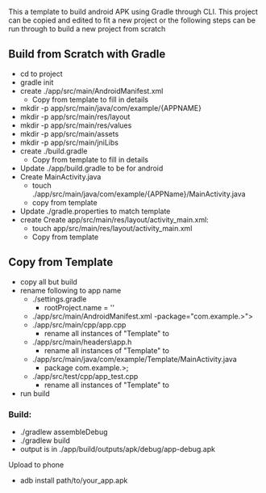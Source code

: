This a template to build android APK using Gradle through CLI. This project can be copied and edited to fit a new project or the following steps can be run through to build a new project from scratch

## Build from Scratch with Gradle
- cd to project 
- gradle init
- create ./app/src/main/AndroidManifest.xml
    - Copy from template to fill in details
- mkdir -p app/src/main/java/com/example/{APPNAME}
- mkdir -p app/src/main/res/layout
- mkdir -p app/src/main/res/values
- mkdir -p app/src/main/assets
- mkdir -p app/src/main/jniLibs
- create ./build.gradle
    - Copy from template to fill in details
- Update ./app/build.gradle to be for android
- Create MainActivity.java
    - touch ./app/src/main/java/com/example/{APPName}/MainActivity.java
    - copy from template
- Update ./gradle.properties to match template
- create Create app/src/main/res/layout/activity_main.xml:
    - touch app/src/main/res/layout/activity_main.xml
    - Copy from template


## Copy from Template
- copy all but build
- rename following to app name
    - ./settings.gradle
        - rootProject.name = '<APPNAME>'
   - ./app/src/main/AndroidManifest.xml
        -package="com.example.<APPNAME>>">
    - ./app/src/main/cpp/app.cpp
        - rename all instances of "Template" to <APPNAME>
    - ./app/src/main/headers\app.h
        - rename all instances of "Template" to <APPNAME>
    - ./app/src/main/java/com/example/Template/MainActivity.java
        - package com.example.<APPNAME>>;
    - ./app/src/test/cpp/app_test.cpp
        - rename all instances of "Template" to <APPNAME>
- run build


### Build:
- ./gradlew assembleDebug
- ./gradlew build
- output is in ./app/build/outputs/apk/debug/app-debug.apk

Upload to phone
- adb install path/to/your_app.apk